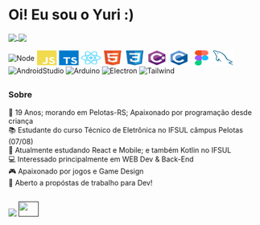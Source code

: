 # Oi! Eu sou o Yuri :)
<a href="https://github.com/anuraghazra/convoychat">
  <img height=200 align="center" src="https://github-readme-stats.vercel.app/api/top-langs?username=YuriXbr&layout=compact&langs_count=8&card_width=320" />
</a>
 <a href="https://github.com/anuraghazra/github-readme-stats">
  <img height=200 align="center" src="https://github-readme-stats.vercel.app/api?username=YuriXbr&show_icons=true&hide_rank=true" />
</a>
<div style="display: inline_block"><br>
  <img align="center" alt="Node" height="30" width="40" src="https://cdn.jsdelivr.net/gh/devicons/devicon@latest/icons/nodejs/nodejs-original.svg"> 
  <img align="center" alt="Js" height="30" width="40" src="https://raw.githubusercontent.com/devicons/devicon/master/icons/javascript/javascript-plain.svg">
  <img align="center" alt="Ts" height="30" width="40" src="https://raw.githubusercontent.com/devicons/devicon/master/icons/typescript/typescript-original.svg">
  <img align="center" alt="React" height="30" width="40" src="https://raw.githubusercontent.com/devicons/devicon/master/icons/react/react-original.svg">
  <img align="center" alt="HTML" height="30" width="40" src="https://raw.githubusercontent.com/devicons/devicon/master/icons/html5/html5-original.svg">
  <img align="center" alt="CSS" height="30" width="40" src="https://raw.githubusercontent.com/devicons/devicon/master/icons/css3/css3-original.svg">
  <img align="center" alt="Csharp" height="30" width="40" src="https://raw.githubusercontent.com/devicons/devicon/master/icons/csharp/csharp-original.svg">
  <img align="center" alt="C" height="30" width="40" src="https://raw.githubusercontent.com/devicons/devicon/master/icons/c/c-original.svg"> 
  <img align="center" alt="Figma" height="30" width="40" src="https://raw.githubusercontent.com/devicons/devicon/master/icons/figma/figma-original.svg"> 
  <img align="center" alt="MySql" height="30" width="40" src="https://raw.githubusercontent.com/devicons/devicon/master/icons/mysql/mysql-original.svg"> 
  <img align="center" alt="AndroidStudio" height="30" width="40" src="https://cdn.jsdelivr.net/gh/devicons/devicon@latest/icons/androidstudio/androidstudio-original.svg"> 
  <img align="center" alt="Arduino" height="30" width="40" src="https://cdn.jsdelivr.net/gh/devicons/devicon@latest/icons/arduino/arduino-original-wordmark.svg"> 
  <img align="center" alt="Electron" height="30" width="40" src="https://cdn.jsdelivr.net/gh/devicons/devicon@latest/icons/electron/electron-original.svg"> 
  <img align="center" alt="Tailwind" height="30" width="40" src="https://cdn.jsdelivr.net/gh/devicons/devicon@latest/icons/tailwindcss/tailwindcss-original.svg"> 

</div>

  ## 
### Sobre
👤 19 Anos; morando em Pelotas-RS; Apaixonado por programação desde criança </br>
📚 Estudante do curso Técnico de Eletrônica no IFSUL câmpus Pelotas (07/08) </br>
📌 Atualmente estudando React e Mobile; e também Kotlin no IFSUL </br>
💻 Interessado principalmente em WEB Dev & Back-End </br>
🎮 Apaixonado por jogos e Game Design </br>
📩 Aberto a propóstas de trabalho para Dev! </br>
##


<div> 
  <a href = "mailto:yurixbroficial@gmail.com"><img src="https://img.shields.io/badge/-Gmail-%23333?style=for-the-badge&logo=gmail&logoColor=white" target="_blank"></a>
  <a href = ""> <img height="30" width="40" src="https://cdn.jsdelivr.net/gh/devicons/devicon@latest/icons/linkedin/linkedin-original.svg" /> </a>
 
 <!-- ![Snake animation](https://github.com/YuriXbr/YuriXbr/blob/output/github-contribution-grid-snake.svg) -->
</div>

